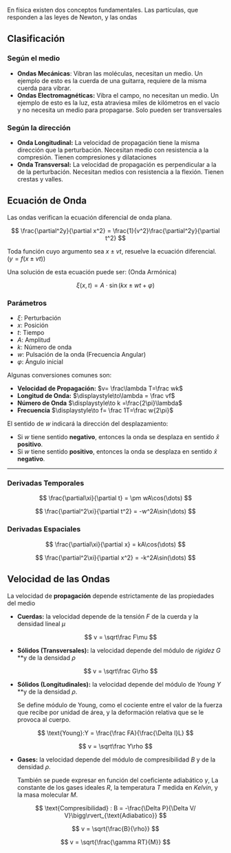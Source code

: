 En física existen dos conceptos fundamentales. Las partículas, que responden a las leyes de Newton, y las ondas

## Clasificación

### Según el medio

- **Ondas Mecánicas**: Vibran las moléculas, necesitan un medio. Un ejemplo de esto es la cuerda de una guitarra, requiere de la misma cuerda para vibrar.
- **Ondas Electromagnéticas:** Vibra el campo, no necesitan un medio. Un ejemplo de esto es la luz, esta atraviesa miles de kilómetros en el vacío y no necesita un medio para propagarse. Solo pueden ser transversales

### Según la dirección

- **Onda Longitudinal:** La velocidad de propagación tiene la misma dirección que la perturbación. Necesitan medio con resistencia a la compresión. Tienen compresiones y dilataciones
- **Onda Transversal:** La velocidad de propagación es perpendicular a la de la perturbación. Necesitan medios con resistencia a la flexión. Tienen crestas y valles.

## Ecuación de Onda

Las ondas verifican la ecuación diferencial de onda plana.

$$
\frac{\partial^2y}{\partial x^2} = \frac{1}{v^2}\frac{\partial^2y}{\partial t^2}
$$

Toda función cuyo argumento sea $x\pm vt$, resuelve la ecuación diferencial. $\displaystyle \Big(y = f(x\pm vt)\Big)$

Una solución de esta ecuación puede ser: (Onda Armónica)

$$
\xi(x,t) = A\cdot\sin(kx \pm wt + \varphi)
$$

### Parámetros

- $\xi:$ Perturbación
- $x:$ Posición
- $t:$ Tiempo
- $A:$ Amplitud
- $k:$ Número de onda
- $w:$ Pulsación de la onda (Frecuencia Angular)
- $\varphi:$ Ángulo inicial

Algunas conversiones comunes son:

- **Velocidad de Propagación:** $v= \frac\lambda T=\frac wk$
- **Longitud de Onda:** $\displaystyle\to\lambda = \frac vf$
- **Número de Onda** $\displaystyle\to k =\frac{2\pi}\lambda$
- **Frecuencia** $\displaystyle\to f= \frac 1T=\frac w{2\pi}$

El sentido de $w$ indicará la dirección del desplazamiento:

- Si $w$ tiene sentido **negativo**, entonces la onda se desplaza en sentido $\hat x$ **positivo**.
- Si $w$ tiene sentido **positivo**, entonces la onda se desplaza en sentido $\hat x$ **negativo**.

---

### Derivadas Temporales

$$
\frac{\partial\xi}{\partial t} = \pm wA\cos(\dots)
$$

$$
\frac{\partial^2\xi}{\partial t^2} = -w^2A\sin(\dots)
$$

### Derivadas Espaciales

$$
\frac{\partial\xi}{\partial x} = kA\cos(\dots)
$$

$$
\frac{\partial^2\xi}{\partial x^2} = -k^2A\sin(\dots)
$$

## Velocidad de las Ondas

La velocidad de **propagación** depende estrictamente de las propiedades del medio

- **Cuerdas:** la velocidad depende de la tensión $F$ de la cuerda y la densidad lineal $\mu$

	$$
    v = \sqrt\frac F\mu
    $$

- **Sólidos (Transversales):** la velocidad depende del módulo de *rigidez* $G$ **y de la densidad $\rho$

	$$
    v = \sqrt\frac G\rho
    $$

- **Sólidos (Longitudinales):** la velocidad depende del módulo de *Young* $Y$ **y de la densidad $\rho$.

	Se define módulo de Young, como el cociente entre el valor de la fuerza que recibe por unidad de área, y la deformación relativa que se le provoca al cuerpo.

$$
\text{Young}:Y = \frac{\frac FA}{\frac{\Delta l}L}  
$$

$$
v = \sqrt\frac Y\rho
$$

- **Gases:** la velocidad depende del módulo de compresibilidad $B$ y de la densidad $\rho$.

	También se puede expresar en función del coeficiente adiabático $\gamma$, La constante de los gases ideales $R$, la temperatura $T$ medida en *Kelvin*, y la masa molecular $M$.

$$
\text{Compresibilidad} : B = -\frac{\Delta P}{\Delta V/ V}\bigg\rvert_{\text{Adiabatico}}
$$

$$
v = \sqrt{\frac{B}{\rho}}
$$

$$
v = \sqrt{\frac{\gamma RT}{M}}
$$
